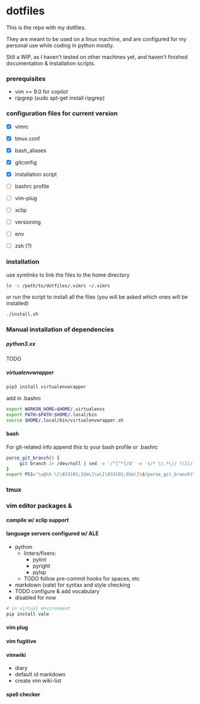 
# dotfiles

This is the repo with my dotfiles.

They are meant to be used on a linux machine, and are configured
for my personal use while coding in python mostly.

Still a WIP, as I haven't tested on other machines yet, and haven't finished documentation & installation scripts.

### prerequisites
- vim >= 9.0 for copilot
- ripgrep (sudo apt-get install ripgrep)


### configuration files for current version
- [x] vimrc
- [x] tmux.conf
- [x] bash_aliases
- [x] gitconfig
- [x] installation script
- [ ] bashrc profile
- [ ] vim-plug
- [ ] xclip
- [ ] versioning
- [ ] env
- [ ] zsh (?)


### installation

use symlinks to link the files to the home directory

```bash
ln -s /path/to/dotfiles/.vimrc ~/.vimrc
```
or run the script to install all the files (you will be asked which ones will be installed)

```bash
./install.sh
```

### Manual installation of dependencies

##### python3.xx
TODO


##### virtualenvwrapper
```bash
pip3 install virtualenvwrapper
```
add in .bashrc
```bash
export WORKON_HOME=$HOME/.virtualenvs
export PATH=$PATH:$HOME/.local/bin
source $HOME/.local/bin/virtualenvwrapper.sh
```

#### bash
For git-related info append this to your bash profile or .bashrc
```bash
parse_git_branch() {
     git branch 2> /dev/null | sed -e '/^[^*]/d' -e 's/* \(.*\)/ (\1)/'
}
export PS1="\u@\h \[\033[01;32m\]\w\[\033[01;91m\]\$(parse_git_branch)\[\033[01;00m\] $ "
```

### tmux

### vim editor packages &

#### compile w/ xclip support

#### language servers configured w/  ALE
- python
  - linters/fixers:
    - pylint
    - pyright
    - pylsp
  - TODO follow pre-commit hooks for spaces, etc
- markdown (vale) for syntax and style checking
- TODO configure & add vocabulary
- disabled for now
```bash
# in virtual environment
pip install vale
```
#### vim plug

#### vim fugitive

#### vimwiki
- diary
- default id markdown
- create vim wiki-list

#### spell checker
